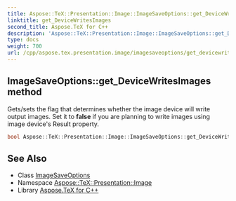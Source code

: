 ```yaml
---
title: Aspose::TeX::Presentation::Image::ImageSaveOptions::get_DeviceWritesImages method
linktitle: get_DeviceWritesImages
second_title: Aspose.TeX for C++
description: 'Aspose::TeX::Presentation::Image::ImageSaveOptions::get_DeviceWritesImages method. Gets/sets the flag that determines whether the image device will write output images. Set it to false if you are planning to write images using image device''s Result property in C++.'
type: docs
weight: 700
url: /cpp/aspose.tex.presentation.image/imagesaveoptions/get_devicewritesimages/
---
```

## ImageSaveOptions::get_DeviceWritesImages method


Gets/sets the flag that determines whether the image device will write output images. Set it to **false** if you are planning to write images using image device's Result property.

```cpp
bool Aspose::TeX::Presentation::Image::ImageSaveOptions::get_DeviceWritesImages() const
```

## See Also

* Class [ImageSaveOptions](../)
* Namespace [Aspose::TeX::Presentation::Image](../../)
* Library [Aspose.TeX for C++](../../../)
